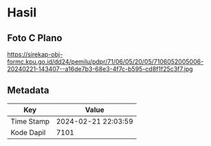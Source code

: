 # Hasil

## Foto C Plano

https://sirekap-obj-formc.kpu.go.id/dd24/pemilu/pdpr/71/06/05/20/05/7106052005006-20240221-143407--a16de7b3-68e3-4f7c-b595-cd8f1f25c3f7.jpg


## Metadata

| Key        | Value               |
| ---------- | ------------------- |
| Time Stamp | 2024-02-21 22:03:59 |
| Kode Dapil | 7101                |




